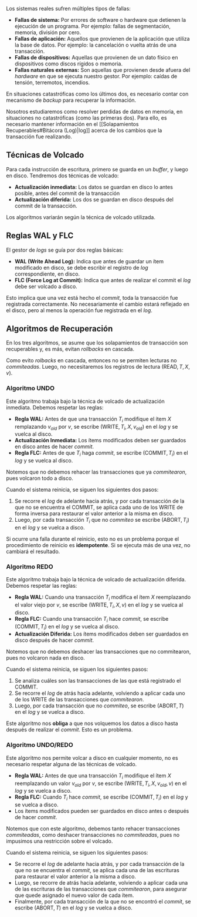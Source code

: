Los sistemas reales sufren múltiples tipos de fallas:

- **Fallas de sistema:** Por errores de software o hardware que detienen la ejecución de un programa. Por ejemplo: fallas de segmentación, memoria, división por cero.
- **Fallas de aplicación:** Aquellos que provienen de la aplicación que utiliza la base de datos. Por ejemplo: la cancelación o vuelta atrás de una transacción.
- **Fallas de dispositivos:** Aquellas que provienen de un dato físico en dispositivos como discos rígidos o memoria.
- **Fallas naturales externas:** Son aquellas que provienen desde afuera del *hardware* en que se ejecuta nuestro gestor. Por ejemplo: caídas de tensión, terremotos, incendios.

En situaciones catastróficas como los últimos dos, es necesario contar con mecanismo de *backup* para recuperar la información.

Nosotros estudiaremos como resolver perdidas de datos en memoria, en situaciones no catastróficas (como las primeras dos). Para ello, es necesario mantener información en el [[Solapamientos Recuperables#Bitácora (Log)|log]] acerca de los cambios que la transacción fue realizando.

## Técnicas de Volcado

Para cada instrucción de escritura, primero se guarda en un *buffer*, y luego en disco. Tendremos dos técnicas de volcado:

- **Actualización inmediata:** Los datos se guardan en disco lo antes posible, antes del commit de la transacción
- **Actualización diferida:** Los dos se guardan en disco después del commit de la transacción.

Los algoritmos variarán según la técnica de volcado utilizada.

## Reglas WAL y FLC

El gestor de *logs* se guía por dos reglas básicas:

- **WAL (Write Ahead Log):** Indica que antes de guardar un ítem modificado en disco, se debe escribir el registro de *log* correspondiente, en disco.
- **FLC (Force Log at Commit):** Indica que antes de realizar el commit el *log* debe ser volcado a disco.

Esto implica que una vez está hecho el *commit*, toda la transacción fue registrada correctamente. No necesariamente el cambio estará reflejado en el disco, pero al menos la operación fue registrada en el *log*.

## Algoritmos de Recuperación

En los tres algoritmos, se asume que los solapamientos de transacción son recuperables y, es más, evitan *rollbacks* en cascada.

Como evito *rolbacks* en cascada, entonces no se permiten lecturas no *commiteadas*. Luego, no necesitaremos los registros de lectura $(\text{READ}, T, X, v)$.

### Algoritmo UNDO

Este algoritmo trabaja bajo la técnica de volcado de actualización inmediata. Debemos respetar las reglas:

- **Regla WAL:** Antes de que una transacción $T_i$ modifique el ítem $X$ remplazando $v_{old}$ por $v$, se escribe $(\text{WRITE}, T_i, X, v_\text{old})$ en el *log* y se vuelca al disco.
- **Actualización Inmediata:** Los ítems modificados deben ser guardados en disco antes de hacer *commit*.
- **Regla FLC:** Antes de que $T_i$ haga *commit*, se escribe $(\text{COMMIT}, T_i)$ en el *log* y se vuelca al disco.

Notemos que no debemos rehacer las transacciones que ya *commitearon*, pues volcaron todo a disco.

Cuando el sistema reinicia, se siguen los siguientes dos pasos:

1. Se recorre el *log* de adelante hacia atrás, y por cada transacción de la que no se encuentra el $\text{COMMIT}$, se aplica cada uno de los $\text{WRITE}$ de forma inversa para restaurar el valor anterior a la misma en disco.
2. Luego, por cada transacción $T_i$ que no *commiteo* se escribe $(\text{ABORT}, T_i)$ en el *log* y se vuelca a disco.

Si ocurre una falla durante el reinicio, esto no es un problema porque el procedimiento de reinicio es **idempotente**. Si se ejecuta más de una vez, no cambiará el resultado.

### Algoritmo REDO

Este algoritmo trabaja bajo la técnica de volcado de actualización diferida. Debemos respetar las reglas:

- **Regla WAL:** Cuando una transacción $T_i$ modifica el ítem $X$ reemplazando el valor viejo por $v$, se escribe $(\text{WRITE}, T_i, X, v)$ en el *log* y se vuelca al disco.
- **Regla FLC:** Cuando una transacción $T_i$ hace *commit*, se escribe $(\text{COMMIT}, T_i)$ en el *log* y se vuelca al disco.
- **Actualización Diferida:** Los ítems modificados deben ser guardados en disco después de hacer *commit*.

Notemos que no debemos deshacer las transacciones que no commitearon, pues no volcaron nada en disco.

Cuando el sistema reinicia, se siguen los siguientes pasos:

1. Se analiza cuáles son las transacciones de las que está registrado el $\text{COMMIT}$.
2. Se recorre el *log* de atrás hacia adelante, volviendo a aplicar cada uno de los $\text{WRITE}$ de las transacciones que *commitearon*.
3. Luego, por cada transacción que no *commiteo*, se escribe $(\text{ABORT}, T)$ en el *log* y se vuelca a disco.

Este algoritmo nos **obliga** a que nos volquemos los datos a disco hasta después de realizar el *commit*. Esto es un problema.

### Algoritmo UNDO/REDO

Este algoritmo nos permite volcar a disco en cualquier momento, no es necesario respetar alguna de las técnicas de volcado.

- **Regla WAL:** Antes de que una transacción $T_i$ modifique el ítem $X$ reemplazando un valor $v_{old}$ por $v$, se escribe $(\text{WRITE}, T_i, X, v_{old}, v)$ en el *log* y se vuelca a disco.
- **Regla FLC:** Cuando $T_i$ hace *commit*, se escribe $(\text{COMMIT}, T_i)$ en el *log* y se vuelca a disco.
- Los ítems modificados pueden ser guardados en disco antes o después de hacer *commit*.

Notemos que con este algoritmo, debemos tanto rehacer transacciones *commiteadas*, como deshacer transacciones no *commiteadas*, pues no impusimos una restricción sobre el volcado.

Cuando el sistema reinicia, se siguen los siguientes pasos:

- Se recorre el *log* de adelante hacia atrás, y por cada transacción de la que no se encuentra el *commit*, se aplica cada una de las escrituras para restaurar el valor anterior a la misma a disco.
- Luego, se recorre de atrás hacia adelante, volviendo a aplicar cada una de las escrituras de las transacciones que *commitearon*, para asegurar que quede asignado el nuevo valor de cada ítem.
- Finalmente, por cada transacción de la que no se encontró el *commit*, se escribe $(\text{ABORT}, T)$ en el *log* y se vuelca a disco.
